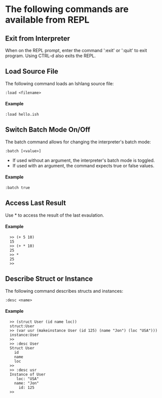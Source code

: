 # The following commands are available from REPL

## Exit from Interpreter

When on the REPL prompt, enter the command ':exit' or ':quit' to exit program.
Using CTRL-d also exits the REPL.

## Load Source File

The following command loads an Ishlang source file:
```
:load <filename>
```

#### Example
```
:load hello.ish
```

## Switch Batch Mode On/Off

The batch command allows for changing the interpreter's batch mode:
```
:batch [<value>]
```

* If used without an argument, the interpreter's batch mode is toggled.
* If used with an argument, the command expects true or false values.

#### Example
```
:batch true
```

## Access Last Result

Use * to access the result of the last evaulation.

#### Example
```
  >> (+ 5 10)
  15
  >> (+ * 10)
  25
  >> *
  25
  >> 
```

## Describe Struct or Instance

The following command describes structs and instances:
```
:desc <name>
```

#### Example
```
  >> (struct User (id name loc))
  struct:User
  >> (var usr (makeinstance User (id 125) (name "Jon") (loc "USA")))
  instance:User
  >> 
  >> :desc User
  Struct User
    id
    name
    loc
  >> 
  >> :desc usr
  Instance of User
     loc: "USA"
    name: "Jon"
      id: 125
  >> 
```
